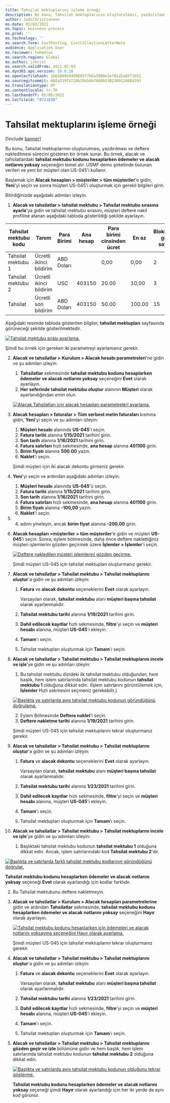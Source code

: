```yaml
---
title: Tahsilat mektuplarını işleme örneği
description: Bu konu, Tahsilat mektuplarının oluşturulması, yazdırılması ve deftere nakledilmesi sürecini gösteren bir örnek sunar.
author: JodiChristiansen
ms.date: 02/03/2021
ms.topic: business-process
ms.prod: ''
ms.technology: ''
ms.search.form: CustPosting, CustCollectionLetterNote
audience: Application User
ms.reviewer: twheeloc
ms.search.region: Global
ms.author: jchrist
ms.search.validFrom: 2021-02-03
ms.dyn365.ops.version: 10.0.16
ms.openlocfilehash: 1bb1889e9450685f7b6a5000e2ef81d1a65f1b51
ms.sourcegitcommit: 602a319f4720b39a56b7660b530236912d484391
ms.translationtype: HT
ms.contentlocale: tr-TR
ms.lasthandoff: 05/06/2022
ms.locfileid: "8721830"
---
```

# <a name="process-collection-letters-example"></a>Tahsilat mektuplarını işleme örneği

[!include [banner](../../includes/banner.md)]

Bu konu, Tahsilat mektuplarının oluşturulması, yazdırılması ve deftere nakledilmesi sürecini gösteren bir örnek sunar. Bu örnek, alacak ve tahsilatlardaki **tahsilat mektubu kodunu hesaplarken ödemeler ve alacak notlarını yoksay** seçeneğini temel alır. USMF demo şirketinde bulunan verileri ve yeni bir müşteri olan US-045'i kullanır.

Başlamak için **Alacak hesapları \> müşteriler \> tüm müşteriler**'e gidin, **Yeni**'yi seçin ve sonra müşteri US-045'i oluşturmak için gerekli bilgileri girin.

Bitirdiğinizde aşağıdaki adımları izleyin.

1. **Alacak ve tahsilatlar \> tahsilat mektubu \> Tahsilat mektubu sırasına ayarla**'ya gidin  ve tahsilat mektubu sırasını, müşteri deftere nakil profiline atanan aşağıdaki tabloda gösterildiği şekilde ayarlayın.

|     Tahsilat mektubu kodu      |     Tanım                           |     Para Birimi      |     Ana hesap        |     Para birimi cinsinden ücret     |     En az        |     Bloklanan gün sayısı      |
|---------------------------------  |---------------------------------------    |-----------------  |-----------------------    |-------------------------- |-----------------------    |---------------------  |
|     Tahsilat mektubu 1         |     Ücretli ikinci bildirim        |     ABD Doları           |                           |     0,00                  |     0,00                  |     2                 |
|     Tahsilat mektubu 2         |     Ücretli ikinci bildirim        |     USC           |     403150                |     20.00                 |     10,00                 |     3                 |
|     Tahsilat                    |     Ücretli son bildirim         |     ABD Doları           |     403150                |     50.00                 |     100.00                |     15                |

Aşağıdaki resimde tabloda gösterilen bilgiler, **tahsilat mektupları** sayfasında görüneceği şekilde gösterilmektedir. 

[![Tahsilat mektubu sırası ayarlama.](./media/Ignore-payments-creditmemos-1.PNG)](./media/Ignore-payments-creditmemos-1.PNG)

 Şimdi bu örnek için gereken iki parametreyi ayarlamanız gerekir.

2. **Alacak ve tahsilatlar \> Kurulum \> Alacak hesabı parametreleri**'ne gidin ve şu adımları izleyin:

    1. **Tahsilatlar** sekmesinde **tahsilat mektubu kodunu hesaplarken ödemeler ve alacak notlarını yoksay** seçeneğini **Evet** olarak ayarlayın.
    2. **Her seferinde tahsilat mektubu oluştur** alanının **Müşteri** olarak ayarlandığından emin olun.

    [![Alacak Tahsilatları için alacak hesapları parametreleri ayarlama.](./media/Ignore-payments-creditmemos-2.PNG)](./media/Ignore-payments-creditmemos-2.PNG)

3. **Alacak hesapları \> faturalar \> Tüm serbest metin faturaları** kısmına gidin, **Yeni**'yi seçin ve şu adımları izleyin:

    1. **Müşteri hesabı** alanında **US-045**'i seçin.
    2. **Fatura tarihi** alanına **1/15/2021** tarihini girin.
    3. **Son tarih** alanına **1/16/2021** tarihini girin.
    4. **Fatura satırları** hızlı sekmesinde, **ana hesap** alanına **401100** girin.
    5. **Birim fiyatı** alanına **500.00** yazın.
    6. **Naklet**'i seçin.

    Şimdi müşteri için iki alacak dekontu girmeniz gerekir.

4. **Yeni**'yi seçin ve ardından aşağıdaki adımları izleyin:

    1. **Müşteri hesabı** alanında **US-045**'ü seçin.
    2. **Fatura tarihi** alanına **1/15/2021** tarihini girin.
    3. **Son tarih** alanına **1/16/2021** tarihini girin.
    4. **Fatura satırları** hızlı sekmesinde, **ana hesap** alanına **401100** girin.
    5. **Birim fiyatı** alanına **-100,00** yazın.
    6. **Naklet**'i seçin.

5. 4. adımı yineleyin, ancak **birim fiyat** alanına **-200,00** girin.
6. **Alacak hesapları \>müşteriler \> tüm müşteriler**'e gidin ve müşteri **US-045**'i seçin. Sonra, eylem bölmesinde, daha önce deftere naklettiğiniz müşteri işlemlerini gözden geçirmek üzere **İşlemler \> İşlemler**'i seçin.

    [![Deftere nakledilen müşteri işlemlerini gözden geçirme.](./media/Ignore-payments-creditmemos-3.PNG)](./media/Ignore-payments-creditmemos-3.PNG)

    Şimdi müşteri US-045 için tahsilat mektupları oluşturmanız gerekir.

7. **Alacak ve tahsilatlar \> Tahsilat mektubu \> Tahsilat mektuplarını oluştur**'a gidin ve şu adımları izleyin:

    1. **Fatura** ve **alacak dekontu** seçeneklerini **Evet** olarak ayarlayın.

        Varsayılan olarak, **tahsilat mektubu** alanı **müşteri başına tahsilat** olarak ayarlanmalıdır.

    2. **Tahsilat mektubu tarihi** alanına **1/19/2021** tarihini girin.
    3. **Dahil edilecek kayıtlar** hızlı sekmesinde, **filtre**'yi seçin ve **müşteri hesabı** alanına, müşteri **US-045**'i ekleyin.
    4. **Tamam**'ı seçin.
    5. Tahsilat mektupları oluşturmak için **Tamam**'ı seçin.

8. **Alacak ve tahsilatlar \> Tahsilat mektubu \> Tahsilat mektuplarını incele ve işle**'ye gidin ve şu adımları izleyin:

    1. Bu tahsilat mektubu dizideki ilk tahsilat mektubu olduğundan, hem başlık, hem işlem satırlarında tahsilat mektubu kodunun **tahsilat mektubu 1** olduğuna dikkat edin. (İşlem satırlarını görüntülemek için, **İşlemler** Hızlı sekmesini seçmeniz gerekebilir.)

   [![Başlıkta ve satırlarda aynı tahsilat mektubu kodunun göründüğünü doğrulama.](./media/Ignore-payments-creditmemos-4.PNG)](./media/Ignore-payments-creditmemos-4.PNG)

    2. Eylem Bölmesinde **Deftere naklet**'i seçin.
    3. **Deftere nakletme tarihi** alanına **1/19/2021** tarihini girin.

    Şimdi müşteri US-045 için tahsilat mektuplarını tekrar oluşturmanız gerekir.

9. **Alacak ve tahsilatlar \> Tahsilat mektubu \> Tahsilat mektuplarını oluştur**'a gidin ve şu adımları izleyin:

    1. **Fatura** ve **alacak dekontu** seçeneklerini **Evet** olarak ayarlayın.

        Varsayılan olarak, **tahsilat mektubu** alanı **müşteri başına tahsilat** olarak ayarlanmalıdır.

    2. **Tahsilat mektubu tarihi** alanına **1/23/2021** tarihini girin.
    3. **Dahil edilecek kayıtlar** hızlı sekmesinde, **filtre**'yi seçin ve **müşteri hesabı** alanına, müşteri **US-045**'i ekleyin.
    4. **Tamam**'ı seçin.
    5. Tahsilat mektupları oluşturmak için **Tamam**'ı seçin.

10. **Alacak ve tahsilatlar \> Tahsilat mektubu \> Tahsilat mektuplarını incele ve işle**'ye gidin ve şu adımları izleyin:

    1. Başlıktaki tahsilat mektubu kodunun **tahsilat mektubu 1** olduğuna dikkat edin. Ancak, işlem satırlarındaki kod **Tahsilat mektubu 2**'dir.

   [![Başlıkta ve satırlarda farklı tahsilat mektubu kodlarının göründüğünü doğrular.](./media/Ignore-payments-creditmemos-5.PNG)](./media/Ignore-payments-creditmemos-5.PNG)

  **Tahsilat mektubu kodunu hesaplarken ödemeler ve alacak notlarını yoksay** seçeneği **Evet** olarak ayarlandığı için kodlar farklıdır.

  2. Bu Tahsilat mektubunu deftere nakletmeyin.

11. **Alacak ve tahsilatlar \> Kurulum \> Alacak hesapları parametrelerine** gidin ve ardından **Tahsilatlar** sekmesinde, **tahsilat mektubu kodunu hesaplarken ödemeler ve alacak notlarını yoksay** seçeneğini **Hayır** olarak ayarlayın.

    [![Tahsilat mektubu kodunu hesaplarken için ödemeleri ve alacak notlarını yoksayma seçeneğini Hayır olarak ayarlama.](./media/Ignore-payments-creditmemos-6.PNG)](./media/Ignore-payments-creditmemos-6.PNG)

    Şimdi müşteri US-045 için tahsilat mektuplarını tekrar oluşturmanız gerekir.

12. **Alacak ve tahsilatlar \> Tahsilat mektubu \> Tahsilat mektuplarını oluştur**'a gidin ve şu adımları izleyin:

    1. **Fatura** ve **alacak dekontu** seçeneklerini **Evet** olarak ayarlayın.

        Varsayılan olarak, **tahsilat mektubu** alanı **müşteri başına tahsilat** olarak ayarlanmalıdır.

    2. **Tahsilat mektubu tarihi** alanına **1/23/2021** tarihini girin.
    3. **Dahil edilecek kayıtlar** hızlı sekmesinde, **filtre**'yi seçin ve **müşteri hesabı** alanına, müşteri **US-045**'i ekleyin.
    4. **Tamam**'ı seçin.
    5. Tahsilat mektupları oluşturmak için **Tamam**'ı seçin.

13. **Alacak ve tahsilatlar \> Tahsilat mektubu \> Tahsilat mektuplarını gözden geçir ve izle** bölümüne gidin ve hem başlık, hem işlem satırlarında tahsilat mektubu kodunun **tahsilat mektubu 2** olduğuna dikkat edin.

    [![Başlıkta ve satırlarda aynı tahsilat mektubu kodunun olduğunu tekrar gösterme.](./media/Ignore-payments-creditmemos-7.PNG)](./media/Ignore-payments-creditmemos-7.PNG)

    **Tahsilat mektubu kodunu hesaplarken ödemeler ve alacak notlarını yoksay** seçeneği şimdi **Hayır** olarak ayarlandığı için her iki yerde de aynı kod görünür.

